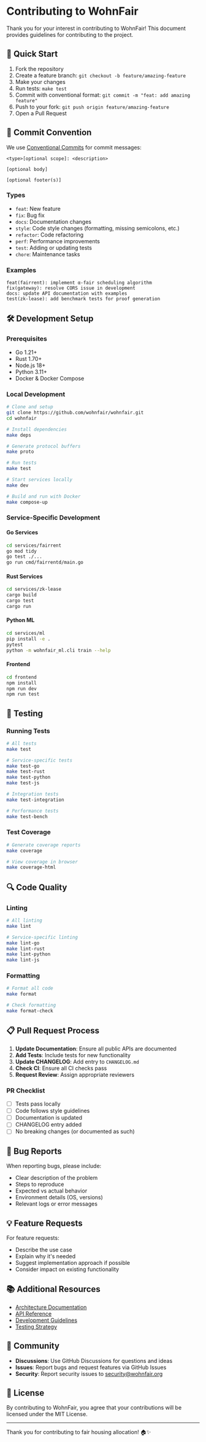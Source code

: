 # Contributing to WohnFair

Thank you for your interest in contributing to WohnFair! This document provides guidelines for contributing to the project.

## 🚀 Quick Start

1. Fork the repository
2. Create a feature branch: `git checkout -b feature/amazing-feature`
3. Make your changes
4. Run tests: `make test`
5. Commit with conventional format: `git commit -m "feat: add amazing feature"`
6. Push to your fork: `git push origin feature/amazing-feature`
7. Open a Pull Request

## 📝 Commit Convention

We use [Conventional Commits](https://www.conventionalcommits.org/) for commit messages:

```
<type>[optional scope]: <description>

[optional body]

[optional footer(s)]
```

### Types
- `feat`: New feature
- `fix`: Bug fix
- `docs`: Documentation changes
- `style`: Code style changes (formatting, missing semicolons, etc.)
- `refactor`: Code refactoring
- `perf`: Performance improvements
- `test`: Adding or updating tests
- `chore`: Maintenance tasks

### Examples
```
feat(fairrent): implement α-fair scheduling algorithm
fix(gateway): resolve CORS issue in development
docs: update API documentation with examples
test(zk-lease): add benchmark tests for proof generation
```

## 🛠️ Development Setup

### Prerequisites
- Go 1.21+
- Rust 1.70+
- Node.js 18+
- Python 3.11+
- Docker & Docker Compose

### Local Development
```bash
# Clone and setup
git clone https://github.com/wohnfair/wohnfair.git
cd wohnfair

# Install dependencies
make deps

# Generate protocol buffers
make proto

# Run tests
make test

# Start services locally
make dev

# Build and run with Docker
make compose-up
```

### Service-Specific Development

#### Go Services
```bash
cd services/fairrent
go mod tidy
go test ./...
go run cmd/fairrentd/main.go
```

#### Rust Services
```bash
cd services/zk-lease
cargo build
cargo test
cargo run
```

#### Python ML
```bash
cd services/ml
pip install -e .
pytest
python -m wohnfair_ml.cli train --help
```

#### Frontend
```bash
cd frontend
npm install
npm run dev
npm run test
```

## 🧪 Testing

### Running Tests
```bash
# All tests
make test

# Service-specific tests
make test-go
make test-rust
make test-python
make test-js

# Integration tests
make test-integration

# Performance tests
make test-bench
```

### Test Coverage
```bash
# Generate coverage reports
make coverage

# View coverage in browser
make coverage-html
```

## 🔍 Code Quality

### Linting
```bash
# All linting
make lint

# Service-specific linting
make lint-go
make lint-rust
make lint-python
make lint-js
```

### Formatting
```bash
# Format all code
make format

# Check formatting
make format-check
```

## 📋 Pull Request Process

1. **Update Documentation**: Ensure all public APIs are documented
2. **Add Tests**: Include tests for new functionality
3. **Update CHANGELOG**: Add entry to `CHANGELOG.md`
4. **Check CI**: Ensure all CI checks pass
5. **Request Review**: Assign appropriate reviewers

### PR Checklist
- [ ] Tests pass locally
- [ ] Code follows style guidelines
- [ ] Documentation is updated
- [ ] CHANGELOG entry added
- [ ] No breaking changes (or documented as such)

## 🐛 Bug Reports

When reporting bugs, please include:
- Clear description of the problem
- Steps to reproduce
- Expected vs actual behavior
- Environment details (OS, versions)
- Relevant logs or error messages

## 💡 Feature Requests

For feature requests:
- Describe the use case
- Explain why it's needed
- Suggest implementation approach if possible
- Consider impact on existing functionality

## 📚 Additional Resources

- [Architecture Documentation](docs/architecture.md)
- [API Reference](docs/api.md)
- [Development Guidelines](docs/development.md)
- [Testing Strategy](docs/testing.md)

## 🤝 Community

- **Discussions**: Use GitHub Discussions for questions and ideas
- **Issues**: Report bugs and request features via GitHub Issues
- **Security**: Report security issues to security@wohnfair.org

## 📄 License

By contributing to WohnFair, you agree that your contributions will be licensed under the MIT License.

---

Thank you for contributing to fair housing allocation! 🏠✨
